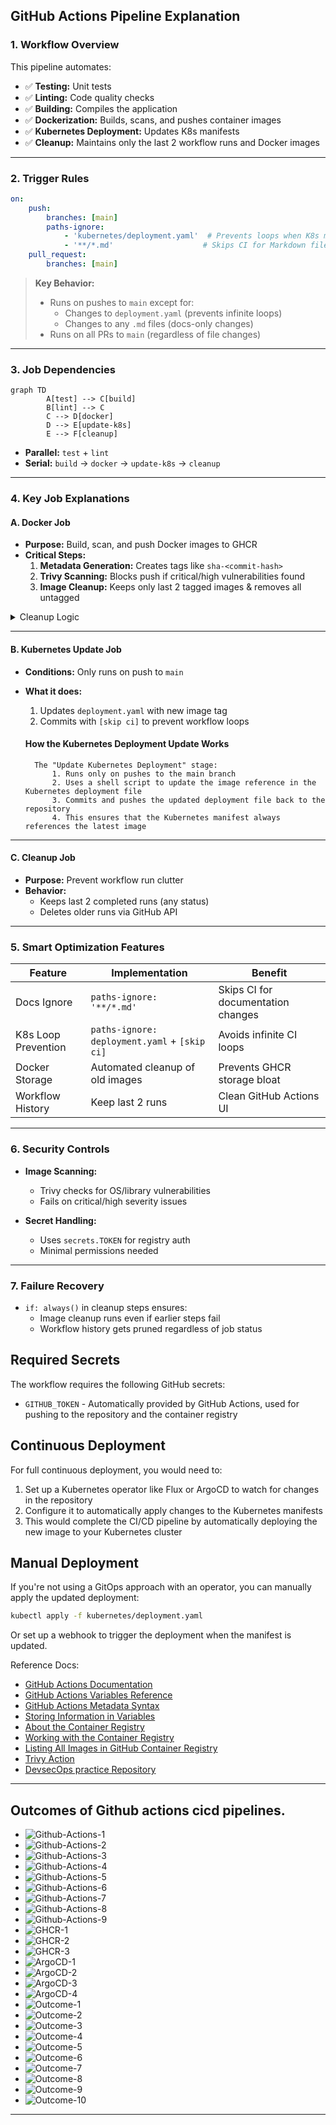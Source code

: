 ## GitHub Actions Pipeline Explanation

### 1. Workflow Overview

This pipeline automates:

- ✅ **Testing:** Unit tests  
- ✅ **Linting:** Code quality checks  
- ✅ **Building:** Compiles the application  
- ✅ **Dockerization:** Builds, scans, and pushes container images  
- ✅ **Kubernetes Deployment:** Updates K8s manifests  
- ✅ **Cleanup:** Maintains only the last 2 workflow runs and Docker images  

---

### 2. Trigger Rules

```yaml
on:
    push:
        branches: [main]
        paths-ignore:
            - 'kubernetes/deployment.yaml'  # Prevents loops when K8s manifest updates
            - '**/*.md'                    # Skips CI for Markdown file changes
    pull_request:
        branches: [main]
```

> **Key Behavior:**  
> - Runs on pushes to `main` except for:
>   - Changes to `deployment.yaml` (prevents infinite loops)
>   - Changes to any `.md` files (docs-only changes)
> - Runs on all PRs to `main` (regardless of file changes)

---

### 3. Job Dependencies

```mermaid
graph TD
        A[test] --> C[build]
        B[lint] --> C
        C --> D[docker]
        D --> E[update-k8s]
        E --> F[cleanup]
```

- **Parallel:** `test` + `lint`
- **Serial:** `build` → `docker` → `update-k8s` → `cleanup`

---

### 4. Key Job Explanations

#### A. Docker Job

- **Purpose:** Build, scan, and push Docker images to GHCR
- **Critical Steps:**
    1. **Metadata Generation:** Creates tags like `sha-<commit-hash>`
    2. **Trivy Scanning:** Blocks push if critical/high vulnerabilities found
    3. **Image Cleanup:** Keeps only last 2 tagged images & removes all untagged

<details>
<summary>Cleanup Logic</summary>

```bash
# Keep last 2 tagged images
TAGGED_DIGESTS=$(... | tail -n +3)

# Delete ALL untagged images
UNTAGGED_DIGESTS=$(...)
```
</details>

---

#### B. Kubernetes Update Job

- **Conditions:** Only runs on push to `main`
- **What it does:**
    1. Updates `deployment.yaml` with new image tag
    2. Commits with `[skip ci]` to prevent workflow loops

    #### How the Kubernetes Deployment Update Works

        The "Update Kubernetes Deployment" stage:
            1. Runs only on pushes to the main branch
            2. Uses a shell script to update the image reference in the Kubernetes deployment file
            3. Commits and pushes the updated deployment file back to the repository
            4. This ensures that the Kubernetes manifest always references the latest image
---

#### C. Cleanup Job

- **Purpose:** Prevent workflow run clutter
- **Behavior:**  
    - Keeps last 2 completed runs (any status)  
    - Deletes older runs via GitHub API

---

### 5. Smart Optimization Features

| Feature              | Implementation                                 | Benefit                              |
|----------------------|------------------------------------------------|--------------------------------------|
| Docs Ignore          | `paths-ignore: '**/*.md'`                      | Skips CI for documentation changes   |
| K8s Loop Prevention  | `paths-ignore: deployment.yaml` + `[skip ci]`  | Avoids infinite CI loops             |
| Docker Storage       | Automated cleanup of old images                 | Prevents GHCR storage bloat          |
| Workflow History     | Keep last 2 runs                                | Clean GitHub Actions UI              |

---

### 6. Security Controls

- **Image Scanning:**  
    - Trivy checks for OS/library vulnerabilities  
    - Fails on critical/high severity issues

- **Secret Handling:**  
    - Uses `secrets.TOKEN` for registry auth  
    - Minimal permissions needed

---

### 7. Failure Recovery

- `if: always()` in cleanup steps ensures:
    - Image cleanup runs even if earlier steps fail
    - Workflow history gets pruned regardless of job status

## Required Secrets

The workflow requires the following GitHub secrets:

- `GITHUB_TOKEN` - Automatically provided by GitHub Actions, used for pushing to the repository and the container registry

## Continuous Deployment

For full continuous deployment, you would need to:

1. Set up a Kubernetes operator like Flux or ArgoCD to watch for changes in the repository
2. Configure it to automatically apply changes to the Kubernetes manifests
3. This would complete the CI/CD pipeline by automatically deploying the new image to your Kubernetes cluster

## Manual Deployment

If you're not using a GitOps approach with an operator, you can manually apply the updated deployment:

```bash
kubectl apply -f kubernetes/deployment.yaml
```

Or set up a webhook to trigger the deployment when the manifest is updated.

Reference Docs:
- [GitHub Actions Documentation](https://docs.github.com/en/actions)
- [GitHub Actions Variables Reference](https://docs.github.com/en/actions/reference/variables-reference)
- [GitHub Actions Metadata Syntax](https://docs.github.com/en/actions/reference/metadata-syntax-for-github-actions)
- [Storing Information in Variables](https://docs.github.com/en/actions/how-tos/writing-workflows/choosing-what-your-workflow-does/store-information-in-variables) 
- [About the Container Registry](https://docs.github.com/en/packages/working-with-a-github-packages-registry/working-with-the-container-registry#about-the-container-registry)
- [Working with the Container Registry](https://docs.github.com/en/packages/working-with-a-github-packages-registry/working-with-the-container-registry)
- [Listing All Images in GitHub Container Registry](https://stackoverflow.com/questions/73879886/how-to-list-all-images-from-an-account-in-github-container-registry)
- [Trivy Action](https://github.com/aquasecurity/trivy-action)
- [DevsecOps practice Repository](https://github.com/iam-veeramalla/devsecops-demo)

---

## Outcomes of Github actions cicd pipelines.

- ![Github-Actions-1](../../Images/Github-Actions-1.png)
- ![Github-Actions-2](../../Images/Github-Actions-2.png)
- ![Github-Actions-3](../../Images/Github-Actions-3.png)
- ![Github-Actions-4](../../Images/Github-Actions-4.png)
- ![Github-Actions-5](../../Images/Github-Actions-5.png)
- ![Github-Actions-6](../../Images/Github-Actions-6.png)
- ![Github-Actions-7](../../Images/Github-Actions-7.png)
- ![Github-Actions-8](../../Images/Github-Actions-8.png)
- ![Github-Actions-9](../../Images/Github-Actions-9.png)
- ![GHCR-1](../../Images/GHCR-1.png)
- ![GHCR-2](../../Images/GHCR-2.png)
- ![GHCR-3](../../Images/GHCR-3.png)
- ![ArgoCD-1](../../Images/ArgoCD-1.png)
- ![ArgoCD-2](../../Images/ArgoCD-2.png)
- ![ArgoCD-3](../../Images/ArgoCD-3.png)
- ![ArgoCD-4](../../Images/ArgoCD-4.png)
- ![Outcome-1](../../Images/Outcome-1.png)
- ![Outcome-2](../../Images/Outcome-2.png)
- ![Outcome-3](../../Images/Outcome-3.png)
- ![Outcome-4](../../Images/Outcome-4.png)
- ![Outcome-5](../../Images/Outcome-5.png)
- ![Outcome-6](../../Images/Outcome-6.png)
- ![Outcome-7](../../Images/Outcome-7.png)
- ![Outcome-8](../../Images/Outcome-8.png)
- ![Outcome-9](../../Images/Outcome-9.png)
- ![Outcome-10](../../Images/Outcome-10.png)

---

